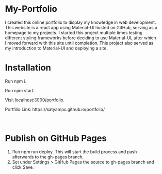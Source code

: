 <strong><h1>My-Portfolio</h1></strong>

I created this online portfolio to display my knowledge in web development. This website is a react app using Material-UI hosted on GitHub, serving as a homepage to my projects. 
I started this project multiple times testing different styling frameworks before deciding to use Material-UI, after which I moved forward with this site until completion. 
This project also served as my introduction to Material-UI and deploying a site. <br/>

<strong><h1>Installation</h1></strong>
<p>Run npm i.</p>
<p>Run npm start.</p>
<p>Visit localhost:3000/portfolio.</p>
<p>Portfilio Link: https://satyampc.github.io/portfolio/</p>
<br/>

<strong><h1>Publish on GitHub Pages</h1></strong>
<ol>
  <li>Run npm run deploy. This will start the build process and push afterwards to the gh-pages branch.</li>
  <li>Set under Settings > GitHub Pages the source to gh-pages branch and click Save.</li>
</ol> 
